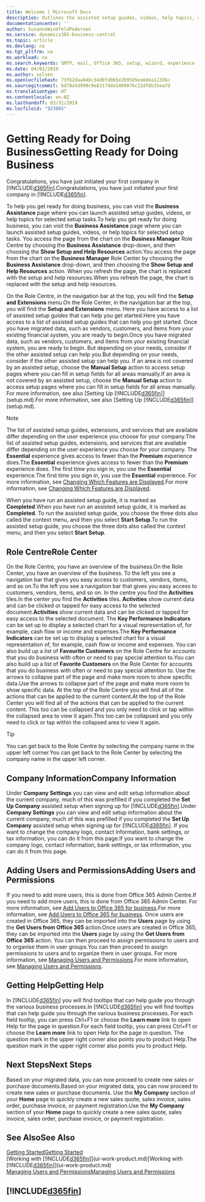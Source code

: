 ```yaml
---
title: Welcome | Microsoft Docs
description: Outlines the assisted setup guides, videos, help topics, and pages and pages to use to get ready for doing business in Business Central.
documentationcenter: ''
author: SusanneWindfeldPedersen
ms.service: dynamics365-business-central
ms.topic: article
ms.devlang: na
ms.tgt_pltfrm: na
ms.workload: na
ms.search.keywords: SMTP, mail, Office 365, setup, wizard, experience
ms.date: 04/01/2019
ms.author: solsen
ms.openlocfilehash: 73fb2daa84bc34d0fd865e2b95d5ea6dea11336c
ms.sourcegitcommit: bd78a5d990c9e83174da1409076c22df8b35eafd
ms.translationtype: HT
ms.contentlocale: en-NZ
ms.lasthandoff: 03/31/2019
ms.locfileid: "923805"
---
```

# <a name="getting-ready-for-doing-business"></a><span data-ttu-id="53611-103">Getting Ready for Doing Business</span><span class="sxs-lookup"><span data-stu-id="53611-103">Getting Ready for Doing Business</span></span>
<span data-ttu-id="53611-104">Congratulations, you have just initiated your first company in [!INCLUDE[d365fin](includes/d365fin_md.md)].</span><span class="sxs-lookup"><span data-stu-id="53611-104">Congratulations, you have just initiated your first company in [!INCLUDE[d365fin](includes/d365fin_md.md)].</span></span>

<span data-ttu-id="53611-105">To help you get ready for doing business, you can visit the **Business Assistance** page where you can launch assisted setup guides, videos, or help topics for selected setup tasks.</span><span class="sxs-lookup"><span data-stu-id="53611-105">To help you get ready for doing business, you can visit the **Business Assistance** page where you can launch assisted setup guides, videos, or help topics for selected setup tasks.</span></span> <span data-ttu-id="53611-106">You access the page from the chart on the **Business Manager** Role Centre by choosing the **Business Assistance** drop-down, and then choosing the **Show Setup and Help Resources** action.</span><span class="sxs-lookup"><span data-stu-id="53611-106">You access the page from the chart on the **Business Manager** Role Center by choosing the **Business Assistance** drop-down, and then choosing the **Show Setup and Help Resources** action.</span></span> <span data-ttu-id="53611-107">When you refresh the page, the chart is replaced with the setup and help resources.</span><span class="sxs-lookup"><span data-stu-id="53611-107">When you refresh the page, the chart is replaced with the setup and help resources.</span></span>

<span data-ttu-id="53611-108">On the Role Centre, in the navigation bar at the top, you will find the **Setup and Extensions** menu.</span><span class="sxs-lookup"><span data-stu-id="53611-108">On the Role Center, in the navigation bar at the top, you will find the **Setup and Extensions** menu.</span></span> <span data-ttu-id="53611-109">Here you have access to a list of assisted setup guides that can help you get started.</span><span class="sxs-lookup"><span data-stu-id="53611-109">Here you have access to a list of assisted setup guides that can help you get started.</span></span> <span data-ttu-id="53611-110">Once you have migrated data, such as vendors, customers, and items from your existing financial system, you are ready to begin.</span><span class="sxs-lookup"><span data-stu-id="53611-110">Once you have migrated data, such as vendors, customers, and items from your existing financial system, you are ready to begin.</span></span> <span data-ttu-id="53611-111">But depending on your needs, consider if the other assisted setup can help you.</span><span class="sxs-lookup"><span data-stu-id="53611-111">But depending on your needs, consider if the other assisted setup can help you.</span></span> <span data-ttu-id="53611-112">If an area is not covered by an assisted setup, choose the **Manual Setup** action to access setup pages where you can fill in setup fields for all areas manually.</span><span class="sxs-lookup"><span data-stu-id="53611-112">If an area is not covered by an assisted setup, choose the **Manual Setup** action to access setup pages where you can fill in setup fields for all areas manually.</span></span> <span data-ttu-id="53611-113">For more information, see also [Setting Up [!INCLUDE[d365fin](includes/d365fin_md.md)]](setup.md).</span><span class="sxs-lookup"><span data-stu-id="53611-113">For more information, see also [Setting Up [!INCLUDE[d365fin](includes/d365fin_md.md)]](setup.md).</span></span>

> [!NOTE]  
>   <span data-ttu-id="53611-114">The list of assisted setup guides, extensions, and services that are available differ depending on the user experience you choose for your company.</span><span class="sxs-lookup"><span data-stu-id="53611-114">The list of assisted setup guides, extensions, and services that are available differ depending on the user experience you choose for your company.</span></span> <span data-ttu-id="53611-115">The **Essential** experience gives access to fewer than the **Premium** experience does.</span><span class="sxs-lookup"><span data-stu-id="53611-115">The **Essential** experience gives access to fewer than the **Premium** experience does.</span></span> <span data-ttu-id="53611-116">The first time you sign in, you use the **Essential** experience.</span><span class="sxs-lookup"><span data-stu-id="53611-116">The first time you sign in, you use the **Essential** experience.</span></span> <span data-ttu-id="53611-117">For more information, see [Changing Which Features are Displayed](ui-experiences.md).</span><span class="sxs-lookup"><span data-stu-id="53611-117">For more information, see [Changing Which Features are Displayed](ui-experiences.md).</span></span>

<span data-ttu-id="53611-118">When you have run an assisted setup guide, it is marked as **Completed**.</span><span class="sxs-lookup"><span data-stu-id="53611-118">When you have run an assisted setup guide, it is marked as **Completed**.</span></span> <span data-ttu-id="53611-119">To run the assisted setup guide, you choose the three dots also called the context menu, and then you select **Start Setup**.</span><span class="sxs-lookup"><span data-stu-id="53611-119">To run the assisted setup guide, you choose the three dots also called the context menu, and then you select **Start Setup**.</span></span>

## <a name="role-center"></a><span data-ttu-id="53611-120">Role Centre</span><span class="sxs-lookup"><span data-stu-id="53611-120">Role Center</span></span>
<span data-ttu-id="53611-121">On the Role Centre, you have an overview of the business.</span><span class="sxs-lookup"><span data-stu-id="53611-121">On the Role Center, you have an overview of the business.</span></span> <span data-ttu-id="53611-122">To the left you see a navigation bar that gives you easy access to customers, vendors, items, and so on.</span><span class="sxs-lookup"><span data-stu-id="53611-122">To the left you see a navigation bar that gives you easy access to customers, vendors, items, and so on.</span></span> <span data-ttu-id="53611-123">In the centre you find the **Activities** tiles.</span><span class="sxs-lookup"><span data-stu-id="53611-123">In the center you find the **Activities** tiles.</span></span> <span data-ttu-id="53611-124">**Activities** show current data and can be clicked or tapped for easy access to the selected document.</span><span class="sxs-lookup"><span data-stu-id="53611-124">**Activities** show current data and can be clicked or tapped for easy access to the selected document.</span></span> <span data-ttu-id="53611-125">The **Key Performance Indicators** can be set up to display a selected chart for a visual representation of, for example, cash flow or income and expenses.</span><span class="sxs-lookup"><span data-stu-id="53611-125">The **Key Performance Indicators** can be set up to display a selected chart for a visual representation of, for example, cash flow or income and expenses.</span></span> <span data-ttu-id="53611-126">You can also build up a list of **Favourite Customers** on the Role Centre for accounts that you do business with often or need to pay special attention to.</span><span class="sxs-lookup"><span data-stu-id="53611-126">You can also build up a list of **Favorite Customers** on the Role Center for accounts that you do business with often or need to pay special attention to.</span></span>
<span data-ttu-id="53611-127">Use the arrows to collapse part of the page and make more room to show specific data.</span><span class="sxs-lookup"><span data-stu-id="53611-127">Use the arrows to collapse part of the page and make more room to show specific data.</span></span> <span data-ttu-id="53611-128">At the top of the Role Centre you will find all of the actions that can be applied to the current content.</span><span class="sxs-lookup"><span data-stu-id="53611-128">At the top of the Role Center you will find all of the actions that can be applied to the current content.</span></span> <span data-ttu-id="53611-129">This too can be collapsed and you only need to click or tap within the collapsed area to view it again.</span><span class="sxs-lookup"><span data-stu-id="53611-129">This too can be collapsed and you only need to click or tap within the collapsed area to view it again.</span></span>

> [!TIP]  
> <span data-ttu-id="53611-130">You can get back to the Role Centre by selecting the company name in the upper left corner.</span><span class="sxs-lookup"><span data-stu-id="53611-130">You can get back to the Role Center by selecting the company name in the upper left corner.</span></span>

## <a name="company-information"></a><span data-ttu-id="53611-131">Company Information</span><span class="sxs-lookup"><span data-stu-id="53611-131">Company Information</span></span>
<span data-ttu-id="53611-132">Under **Company Settings** you can view and edit setup information about the current company, much of this was prefilled if you completed the **Set Up Company** assisted setup when signing up for [!INCLUDE[d365fin](includes/d365fin_md.md)].</span><span class="sxs-lookup"><span data-stu-id="53611-132">Under **Company Settings** you can view and edit setup information about the current company, much of this was prefilled if you completed the **Set Up Company** assisted setup when signing up for [!INCLUDE[d365fin](includes/d365fin_md.md)].</span></span> <span data-ttu-id="53611-133">If you want to change the company logo, contact information, bank settings, or tax information, you can do it from this page.</span><span class="sxs-lookup"><span data-stu-id="53611-133">If you want to change the company logo, contact information, bank settings, or tax information, you can do it from this page.</span></span>    

## <a name="adding-users-and-permissions"></a><span data-ttu-id="53611-134">Adding Users and Permissions</span><span class="sxs-lookup"><span data-stu-id="53611-134">Adding Users and Permissions</span></span>
<span data-ttu-id="53611-135">If you need to add more users, this is done from Office 365 Admin Centre.</span><span class="sxs-lookup"><span data-stu-id="53611-135">If you need to add more users, this is done from Office 365 Admin Center.</span></span> <span data-ttu-id="53611-136">For more information, see [Add Users to Office 365 for business](https://support.office.com/en-us/article/Add-users-to-Office-365-for-business-435ccec3-09dd-4587-9ebd-2f3cad6bc2bc).</span><span class="sxs-lookup"><span data-stu-id="53611-136">For more information, see [Add Users to Office 365 for business](https://support.office.com/en-us/article/Add-users-to-Office-365-for-business-435ccec3-09dd-4587-9ebd-2f3cad6bc2bc).</span></span> <span data-ttu-id="53611-137">Once users are created in Office 365, they can be imported into the **Users** page by using the **Get Users from Office 365** action.</span><span class="sxs-lookup"><span data-stu-id="53611-137">Once users are created in Office 365, they can be imported into the **Users** page by using the **Get Users from Office 365** action.</span></span> <span data-ttu-id="53611-138">You can then proceed to assign permissions to users and to organise them in user groups.</span><span class="sxs-lookup"><span data-stu-id="53611-138">You can then proceed to assign permissions to users and to organize them in user groups.</span></span> <span data-ttu-id="53611-139">For more information, see [Managing Users and Permissions](ui-how-users-permissions.md).</span><span class="sxs-lookup"><span data-stu-id="53611-139">For more information, see [Managing Users and Permissions](ui-how-users-permissions.md).</span></span>  

## <a name="getting-help"></a><span data-ttu-id="53611-140">Getting Help</span><span class="sxs-lookup"><span data-stu-id="53611-140">Getting Help</span></span>
<span data-ttu-id="53611-141">In [!INCLUDE[d365fin](includes/d365fin_md.md)] you will find tooltips that can help guide you through the various business processes.</span><span class="sxs-lookup"><span data-stu-id="53611-141">In [!INCLUDE[d365fin](includes/d365fin_md.md)] you will find tooltips that can help guide you through the various business processes.</span></span> <span data-ttu-id="53611-142">For each field tooltip, you can press Ctrl+F1 or choose the **Learn more** link to open Help for the page in question.</span><span class="sxs-lookup"><span data-stu-id="53611-142">For each field tooltip, you can press Ctrl+F1 or choose the **Learn more** link to open Help for the page in question.</span></span> <span data-ttu-id="53611-143">The question mark in the upper right corner also points you to product Help.</span><span class="sxs-lookup"><span data-stu-id="53611-143">The question mark in the upper right corner also points you to product Help.</span></span>

## <a name="next-steps"></a><span data-ttu-id="53611-144">Next Steps</span><span class="sxs-lookup"><span data-stu-id="53611-144">Next Steps</span></span>
<span data-ttu-id="53611-145">Based on your migrated data, you can now proceed to create new sales or purchase documents.</span><span class="sxs-lookup"><span data-stu-id="53611-145">Based on your migrated data, you can now proceed to create new sales or purchase documents.</span></span> <span data-ttu-id="53611-146">Use the **My Company** section of your **Home** page to quickly create a new sales quote, sales invoice, sales order, purchase invoice, or payment registration.</span><span class="sxs-lookup"><span data-stu-id="53611-146">Use the **My Company** section of your **Home** page to quickly create a new sales quote, sales invoice, sales order, purchase invoice, or payment registration.</span></span>

## <a name="see-also"></a><span data-ttu-id="53611-147">See Also</span><span class="sxs-lookup"><span data-stu-id="53611-147">See Also</span></span>
[<span data-ttu-id="53611-148">Getting Started</span><span class="sxs-lookup"><span data-stu-id="53611-148">Getting Started</span></span>](product-get-started.md)  
<span data-ttu-id="53611-149">[Working with [!INCLUDE[d365fin](includes/d365fin_md.md)]](ui-work-product.md)</span><span class="sxs-lookup"><span data-stu-id="53611-149">[Working with [!INCLUDE[d365fin](includes/d365fin_md.md)]](ui-work-product.md)</span></span>  
[<span data-ttu-id="53611-150">Managing Users and Permissions</span><span class="sxs-lookup"><span data-stu-id="53611-150">Managing Users and Permissions</span></span>](ui-how-users-permissions.md)

## [!INCLUDE[d365fin](includes/free_trial_md.md)]  
